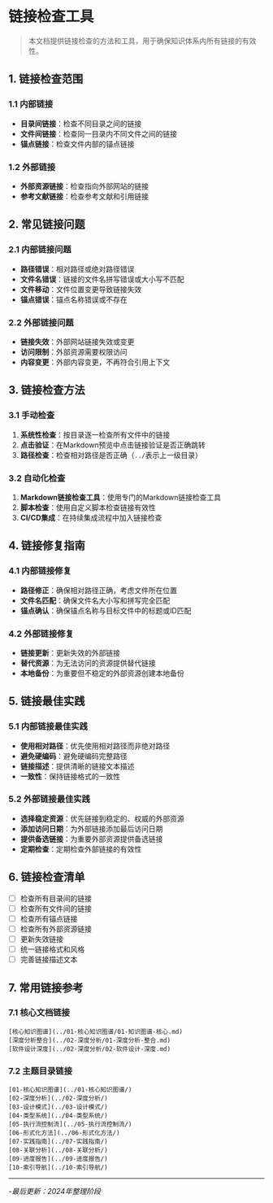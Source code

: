 # 链接检查工具

> 本文档提供链接检查的方法和工具，用于确保知识体系内所有链接的有效性。

## 1. 链接检查范围

### 1.1 内部链接

- **目录间链接**：检查不同目录之间的链接
- **文件间链接**：检查同一目录内不同文件之间的链接
- **锚点链接**：检查文件内部的锚点链接

### 1.2 外部链接

- **外部资源链接**：检查指向外部网站的链接
- **参考文献链接**：检查参考文献和引用链接

## 2. 常见链接问题

### 2.1 内部链接问题

- **路径错误**：相对路径或绝对路径错误
- **文件名错误**：链接的文件名拼写错误或大小写不匹配
- **文件移动**：文件位置变更导致链接失效
- **锚点错误**：锚点名称错误或不存在

### 2.2 外部链接问题

- **链接失效**：外部网站链接失效或变更
- **访问限制**：外部资源需要权限访问
- **内容变更**：外部内容变更，不再符合引用上下文

## 3. 链接检查方法

### 3.1 手动检查

1. **系统性检查**：按目录逐一检查所有文件中的链接
2. **点击验证**：在Markdown预览中点击链接验证是否正确跳转
3. **路径检查**：检查相对路径是否正确（`../`表示上一级目录）

### 3.2 自动化检查

1. **Markdown链接检查工具**：使用专门的Markdown链接检查工具
2. **脚本检查**：使用自定义脚本检查链接有效性
3. **CI/CD集成**：在持续集成流程中加入链接检查

## 4. 链接修复指南

### 4.1 内部链接修复

- **路径修正**：确保相对路径正确，考虑文件所在位置
- **文件名匹配**：确保文件名大小写和拼写完全匹配
- **锚点确认**：确保锚点名称与目标文件中的标题或ID匹配

### 4.2 外部链接修复

- **链接更新**：更新失效的外部链接
- **替代资源**：为无法访问的资源提供替代链接
- **本地备份**：为重要但不稳定的外部资源创建本地备份

## 5. 链接最佳实践

### 5.1 内部链接最佳实践

- **使用相对路径**：优先使用相对路径而非绝对路径
- **避免硬编码**：避免硬编码完整路径
- **链接描述**：提供清晰的链接文本描述
- **一致性**：保持链接格式的一致性

### 5.2 外部链接最佳实践

- **选择稳定资源**：优先链接到稳定的、权威的外部资源
- **添加访问日期**：为外部链接添加最后访问日期
- **提供备选链接**：为重要外部资源提供备选链接
- **定期检查**：定期检查外部链接的有效性

## 6. 链接检查清单

- [ ] 检查所有目录间的链接
- [ ] 检查所有文件间的链接
- [ ] 检查所有锚点链接
- [ ] 检查所有外部资源链接
- [ ] 更新失效链接
- [ ] 统一链接格式和风格
- [ ] 完善链接描述文本

## 7. 常用链接参考

### 7.1 核心文档链接

```text
[核心知识图谱](../01-核心知识图谱/01-知识图谱-核心.md)
[深度分析整合](../02-深度分析/01-深度分析-整合.md)
[软件设计深度](../02-深度分析/02-软件设计-深度.md)
```

### 7.2 主题目录链接

```text
[01-核心知识图谱](../01-核心知识图谱/)
[02-深度分析](../02-深度分析/)
[03-设计模式](../03-设计模式/)
[04-类型系统](../04-类型系统/)
[05-执行流控制流](../05-执行流控制流/)
[06-形式化方法](../06-形式化方法/)
[07-实践指南](../07-实践指南/)
[08-关联分析](../08-关联分析/)
[09-进度报告](../09-进度报告/)
[10-索引导航](../10-索引导航/)
```

---

-*最后更新：2024年整理阶段*
